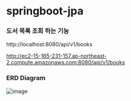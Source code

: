 ﻿# springboot-jpa

### 도서 목록 조회 하는 기능

http://localhost:8080/api/v1/books 

http://ec2-15-165-231-157.ap-northeast-2.compute.amazonaws.com:8080/api/v1/books

### ERD Diagram
![image](https://user-images.githubusercontent.com/68420044/206086809-8c0b9b3c-0bb0-43ff-a776-350b60ecc9bf.png)
